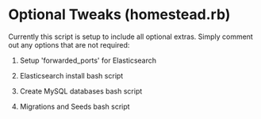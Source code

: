 # Optional Tweaks (homestead.rb)

Currently this script is setup to include all optional extras.  Simply comment out any options that are not required:

1) Setup 'forwarded_ports' for Elasticsearch 

2) Elasticsearch install bash script

3) Create MySQL databases bash script

4) Migrations and Seeds bash script
